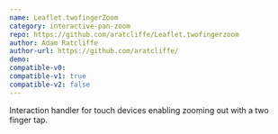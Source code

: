 ```yaml
---
name: Leaflet.twofingerZoom
category: interactive-pan-zoom
repo: https://github.com/aratcliffe/Leaflet.twofingerzoom
author: Adam Ratcliffe
author-url: https://github.com/aratcliffe/
demo: 
compatible-v0:
compatible-v1: true
compatible-v2: false
---
```


Interaction handler for touch devices enabling zooming out with a two finger tap.
